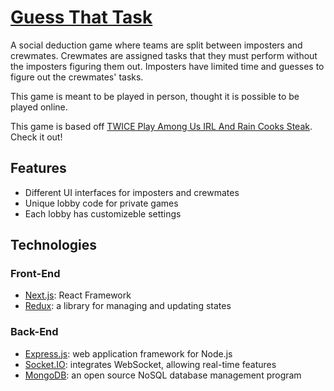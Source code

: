 <!-- git subtree push --prefix server heroku main -->
# [Guess That Task](https://guess-that-task.vercel.app/)
A social deduction game where teams are split between imposters and crewmates. Crewmates are assigned tasks that they must perform without the imposters figuring them out. Imposters have limited time and guesses to figure out the crewmates' tasks.

This game is meant to be played in person, thought it is possible to be played online.

This game is based off [TWICE Play Among Us IRL And Rain Cooks Steak](https://www.youtube.com/watch?v=PjHLPihQq2w). Check it out!
<!-- ![Take2](https://user-images.githubusercontent.com/88467268/145750663-e7dae76d-3d27-4f11-bd4e-8f451eb429cc.gif) -->

## Features
* Different UI interfaces for imposters and crewmates
* Unique lobby code for private games
* Each lobby has customizeble settings 

## Technologies
### Front-End
* [Next.js](https://nextjs.org/): React Framework
* [Redux](https://redux.js.org/): a library for managing and updating states
### Back-End
* [Express.js](https://expressjs.com/): web application framework for Node.js
* [Socket.IO](https://socket.io/): integrates WebSocket, allowing real-time features
* [MongoDB](https://www.mongodb.com/): an open source NoSQL database management program
